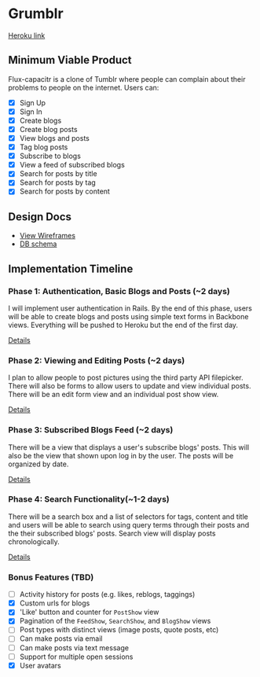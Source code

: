 # Grumblr

[Heroku link][heroku]

[heroku]: http://flux-capacitr.herokuapp.com

## Minimum Viable Product
Flux-capacitr is a clone of Tumblr where people can complain about their problems to people on the internet. Users can:

- [x] Sign Up
- [x] Sign In
- [x] Create blogs
- [x] Create blog posts
- [x] View blogs and posts
- [x] Tag blog posts
- [x] Subscribe to blogs
- [x] View a feed of subscribed blogs
- [x] Search for posts by title
- [x] Search for posts by tag
- [x] Search for posts by content

## Design Docs
* [View Wireframes][views]
* [DB schema][schema]

[views]: ./docs/views.md
[schema]: ./docs/schema.md

## Implementation Timeline

### Phase 1: Authentication, Basic Blogs and Posts (~2 days)
I will implement user authentication in Rails.
By the end of this phase, users will be able to create blogs and
posts using simple text forms in Backbone views. Everything will be pushed
to Heroku but the end of the first day.

[Details][phase-one]

### Phase 2: Viewing and Editing Posts (~2 days)
I plan to allow people to post pictures using the third party API filepicker. There will
also be forms to allow users to update and view individual posts. There will be an edit form
view and an individual post show view.

[Details][phase-two]

### Phase 3: Subscribed Blogs Feed (~2 days)
There will be a view that displays a user's subscribe blogs' posts. This will also be
the view that shown upon log in by the user. The posts will be organized by date.

[Details][phase-three]

### Phase 4: Search Functionality(~1-2 days)
There will be a search box and a list of selectors for tags, content and title and users will be able to search using query terms through their posts and the their subscribed blogs' posts. Search view will display posts chronologically.

[Details][phase-four]

### Bonus Features (TBD)
- [ ] Activity history for posts (e.g. likes, reblogs, taggings)
- [x] Custom urls for blogs
- [x] 'Like' button and counter for `PostShow` view
- [x] Pagination of the `FeedShow`, `SearchShow`, and `BlogShow` views
- [ ] Post types with distinct views (image posts, quote posts, etc)
- [ ] Can make posts via email
- [ ] Can make posts via text message
- [ ] Support for multiple open sessions
- [x] User avatars

[phase-one]: ./docs/phases/phase1.md
[phase-two]: ./docs/phases/phase2.md
[phase-three]: ./docs/phases/phase3.md
[phase-four]: ./docs/phases/phase4.md
[phase-five]: ./docs/phases/phase5.md
